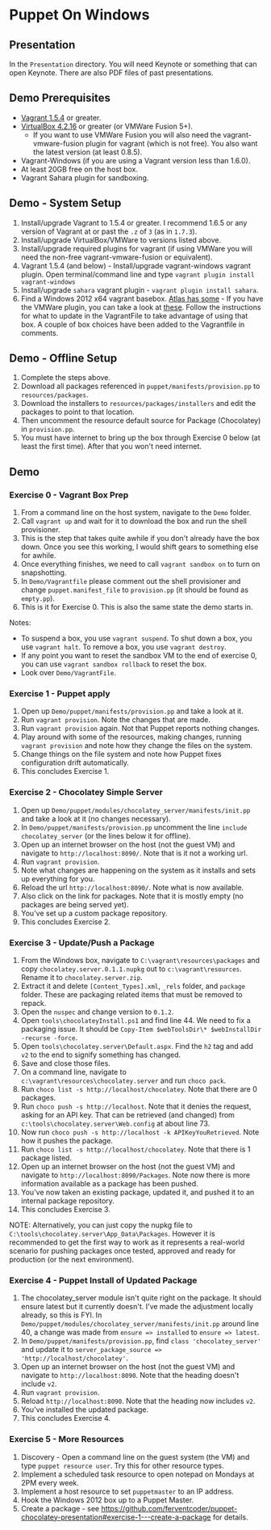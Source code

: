 Puppet On Windows
==================================

## Presentation

In the `Presentation` directory. You will need Keynote or something that can open Keynote. There are also PDF files of past presentations.

## Demo Prerequisites

 * [Vagrant 1.5.4](http://downloads.vagrantup.com/tags/v1.5.4) or greater.
 * [VirtualBox 4.2.16](https://www.virtualbox.org/wiki/Downloads) or greater (or VMWare Fusion 5+).
    * If you want to use VMWare Fusion you will also need the vagrant-vmware-fusion plugin for vagrant (which is not free). You also want the latest version (at least 0.8.5).
 * Vagrant-Windows (if you are using a Vagrant version less than 1.6.0).
 * At least 20GB free on the host box.
 * Vagrant Sahara plugin for sandboxing.

## Demo - System Setup
 1. Install/upgrade Vagrant to 1.5.4 or greater. I recommend 1.6.5 or any version of Vagrant at or past the `.z` of `3` (as in `1.7.3`).
 1. Install/upgrade VirtualBox/VMWare to versions listed above.
 1. Install/upgrade required plugins for vagrant (if using VMWare you will need the non-free vagrant-vmware-fusion or equivalent).
 1. Vagrant 1.5.4 (and below) - Install/upgrade vagrant-windows vagrant plugin. Open terminal/command line and type `vagrant plugin install vagrant-windows`
 1. Install/upgrade `sahara` vagrant plugin - `vagrant plugin install sahara`.
 1. Find a Windows 2012 x64 vagrant basebox. [Atlas has some](https://atlas.hashicorp.com/boxes/search?utf8=%E2%9C%93&sort=&provider=&q=windows) - If you have the VMWare plugin, you can take a look at [these](https://atlas.hashicorp.com/opentable/). Follow the instructions for what to update in the VagrantFile to take advantage of using that box. A couple of box choices have been added to the Vagrantfile in comments.

## Demo - Offline Setup
 1. Complete the steps above.
 1. Download all packages referenced in `puppet/manifests/provision.pp` to `resources/packages`.
 1. Download the installers to `resources/packages/installers` and edit the packages to point to that location.
 1. Then uncomment the resource default source for Package (Chocolatey) in `provision.pp`.
 1. You must have internet to bring up the box through Exercise 0 below (at least the first time). After that you won't need internet.

## Demo

### Exercise 0 - Vagrant Box Prep
 1. From a command line on the host system, navigate to the `Demo` folder.
 1. Call `vagrant up` and wait for it to download the box and run the shell provisioner.
   1. This is the step that takes quite awhile if you don't already have the box down. Once you see this working, I would shift gears to something else for awhile.
 1. Once everything finishes, we need to call `vagrant sandbox on` to turn on snapshotting.
 1. In `Demo/Vagrantfile` please comment out the shell provisioner and change `puppet.manifest_file` to `provision.pp` (it should be found as `empty.pp`).
 1. This is it for Exercise 0. This is also the same state the demo starts in.

Notes:
 * To suspend a box, you use `vagrant suspend`. To shut down a box, you use `vagrant halt`. To remove a box, you use `vagrant destroy`.
 * If any point you want to reset the sandbox VM to the end of exercise 0, you can use `vagrant sandbox rollback` to reset the box.
 * Look over `Demo/VagrantFile`.

### Exercise 1 - Puppet apply
 1. Open up `Demo/puppet/manifests/provision.pp` and take a look at it.
 1. Run `vagrant provision`. Note the changes that are made.
 1. Run `vagrant provision` again. Not that Puppet reports nothing changes.
 1. Play around with some of the resources, making changes, running `vagrant provision` and note how they change the files on the system.
 1. Change things on the file system and note how Puppet fixes configuration drift automatically.
 1. This concludes Exercise 1.

### Exercise 2 - Chocolatey Simple Server
 1. Open up `Demo/puppet/modules/chocolatey_server/manifests/init.pp` and take a look at it (no changes necessary).
 1. In `Demo/puppet/manifests/provision.pp` uncomment the line `include chocolatey_server` (or the lines below it for offline).
 1. Open up an internet browser on the host (not the guest VM) and navigate to `http://localhost:8090/`. Note that is it not a working url.
 1. Run `vagrant provision`.
 1. Note what changes are happening on the system as it installs and sets up everything for you.
 1. Reload the url `http://localhost:8090/`. Note what is now available.
 1. Also click on the link for packages. Note that it is mostly empty (no packages are being served yet).
 1. You've set up a custom package repository.
 1. This concludes Exercise 2.

### Exercise 3 - Update/Push a Package
 1. From the Windows box, navigate to `C:\vagrant\resources\packages` and copy `chocolatey.server.0.1.1.nupkg` out to `c:\vagrant\resources`. Rename it to `chocolatey.server.zip`.
 1. Extract it and delete `[Content_Types].xml`, `_rels` folder, and `package` folder. These are packaging related items that must be removed to repack.
 1. Open the `nuspec` and change version to `0.1.2`.
 1. Open `tools\chocolateyInstall.ps1` and find line 44. We need to fix a packaging issue. It should be `Copy-Item $webToolsDir\* $webInstallDir -recurse -force`.
 1. Open `tools\chocolatey.server\Default.aspx`. Find the `h2` tag and add ` v2` to the end to signify something has changed.
 1. Save and close those files.
 1. On a command line, navigate to `c:\vagrant\resources\chocolatey.server` and run `choco pack`.
 1. Run `choco list -s http://localhost/chocolatey`. Note that there are 0 packages.
 1. Run `choco push -s http://localhost`. Note that it denies the request, asking for an API key. That can be retrieved (and changed) from `c:\tools\chocolatey.server\Web.config` at about line 73.
 1. Now run `choco push -s http://localhost -k APIKeyYouRetrieved`. Note how it pushes the package.
 1. Run `choco list -s http://localhost/chocolatey`. Note that there is 1 package listed.
 1. Open up an internet browser on the host (not the guest VM) and navigate to `http://localhost:8090/Packages`. Note now there is more information available as a package has been pushed.
 1. You've now taken an existing package, updated it, and pushed it to an internal package repository.
 1. This concludes Exercise 3.

 NOTE: Alternatively, you can just copy the nupkg file to `C:\tools\chocolatey.server\App_Data\Packages`. However it is recommended to get the first way to work as it represents a real-world scenario for pushing packages once tested, approved and ready for production (or the next environment).

### Exercise 4 - Puppet Install of Updated Package
 1. The chocolatey_server module isn't quite right on the package. It should ensure latest but it currently doesn't. I've made the adjustment locally already, so this is FYI. In `Demo/puppet/modules/chocolatey_server/manifests/init.pp` around line 40, a change was made from `ensure => installed` to `ensure => latest`.
 1. In `Demo/puppet/manifests/provision.pp`, find `class 'chocolatey_server'` and update it to `server_package_source => 'http://localhost/chocolatey'`.
 1. Open up an internet browser on the host (not the guest VM) and navigate to `http://localhost:8090`. Note that the heading doesn't include `v2`.
 1. Run `vagrant provision`.
 1. Reload `http://localhost:8090`. Note that the heading now includes `v2`.
 1. You've installed the updated package.
 1. This concludes Exercise 4.

### Exercise 5 - More Resources
 1. Discovery - Open a command line on the guest system (the VM) and type `puppet resource user`. Try this for other resource types.
 1. Implement a scheduled task resource to open notepad on Mondays at 2PM every week.
 1. Implement a host resource to set `puppetmaster` to an IP address.
 1. Hook the Windows 2012 box up to a Puppet Master.
 1. Create a package - see https://github.com/ferventcoder/puppet-chocolatey-presentation#exercise-1---create-a-package for details.


